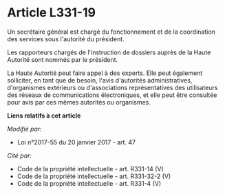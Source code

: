 # Article L331-19

Un secrétaire général est chargé du fonctionnement et de la coordination des services sous l'autorité du président. 

Les rapporteurs chargés de l'instruction de dossiers auprès de la Haute Autorité sont nommés par le président. 

La Haute Autorité peut faire appel à des experts. Elle peut également solliciter, en tant que de besoin, l'avis d'autorités
administratives, d'organismes extérieurs ou d'associations représentatives des utilisateurs des réseaux de communications
électroniques, et elle peut être consultée pour avis par ces mêmes autorités ou organismes.

**Liens relatifs à cet article**

_Modifié par_:

  - Loi n°2017-55 du 20 janvier 2017 - art. 47

_Cité par_:

  - Code de la propriété intellectuelle - art. R331-14 (V)
  - Code de la propriété intellectuelle - art. R331-32-2 (V)
  - Code de la propriété intellectuelle - art. R331-4 (V)
